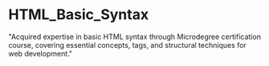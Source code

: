 # HTML_Basic_Syntax
"Acquired expertise in basic HTML syntax through Microdegree certification course, covering essential concepts, tags, and structural techniques for web development."
